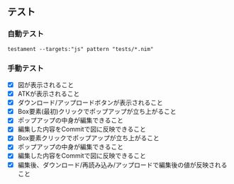 ## テスト
### 自動テスト
```
testament --targets:"js" pattern "tests/*.nim"
```

### 手動テスト
- [x] 図が表示されること
- [x] ATKが表示されること
- [x] ダウンロード/アップロードボタンが表示されること
- [x] Box要素(最初)クリックでポップアップが立ち上がること
- [x] ポップアップの中身が編集できること
- [x] 編集した内容をCommitで図に反映できること
- [x] Box要素クリックでポップアップが立ち上がること
- [x] ポップアップの中身が編集できること
- [x] 編集した内容をCommitで図に反映できること
- [x] 編集後、ダウンロード/再読み込み/アップロードで編集後の値が反映されること